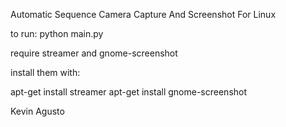 Automatic Sequence Camera Capture And Screenshot
For Linux

to run:
 python main.py

require streamer and gnome-screenshot

install them with:

apt-get install streamer
apt-get install gnome-screenshot

Kevin Agusto 

